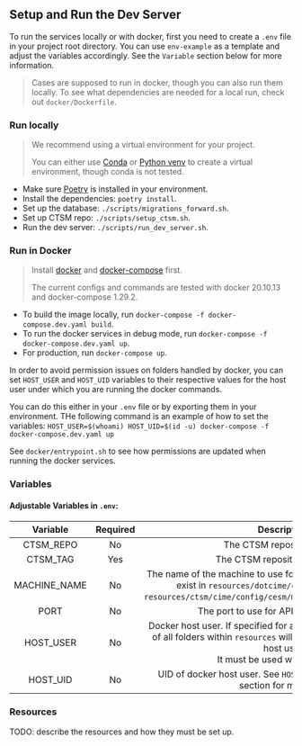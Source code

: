 ## Setup and Run the Dev Server

To run the services locally or with docker, first you need to create a `.env` file in your project root directory.
You can use `env-example` as a template and adjust the variables accordingly. See the `Variable` section below for more information.

> Cases are supposed to run in docker, though you can also run them locally. To see what dependencies are needed for a local run,
> check out `docker/Dockerfile`.

### Run locally
> We recommend using a virtual environment for your project.
>
> You can either use [Conda](https://docs.conda.io/en/latest/) or [Python venv](https://docs.python.org/3/library/venv.html) to create a virtual environment, though conda is not tested.

- Make sure [Poetry](https://python-poetry.org/) is installed in your environment.
- Install the dependencies: `poetry install`.
- Set up the database: `./scripts/migrations_forward.sh`.
- Set up CTSM repo: `./scripts/setup_ctsm.sh`.
- Run the dev server: `./scripts/run_dev_server.sh`.

### Run in Docker

> Install [docker](https://docs.docker.com/engine/install/) and [docker-compose](https://docs.docker.com/compose/install/) first.
>
> The current configs and commands are tested with docker 20.10.13 and docker-compose 1.29.2.

- To build the image locally, run `docker-compose -f docker-compose.dev.yaml build`.
- To run the docker services in debug mode, run `docker-compose -f docker-compose.dev.yaml up`.
- For production, run `docker-compose up`.

In order to avoid permission issues on folders handled by docker,
you can set `HOST_USER` and `HOST_UID` variables to their respective values for the host user under which you are running the docker commands.

You can do this either in your `.env` file or by exporting them in your environment.
THe following command is an example of how to set the variables:
`HOST_USER=$(whoami) HOST_UID=$(id -u) docker-compose -f docker-compose.dev.yaml up`

See `docker/entrypoint.sh` to see how permissions are updated when running the docker services.

### Variables

#### Adjustable Variables in `.env`:

|    Variable    | Required |                                                                                     Description                                                                                      |             Default             | Scope      |
|:--------------:|:--------:|:------------------------------------------------------------------------------------------------------------------------------------------------------------------------------------:|:-------------------------------:|------------|
|   CTSM_REPO    |    No    |                                                                              The CTSM repository to use                                                                              | https://github.com/ESCOMP/CTSM/ | API/Docker |
|    CTSM_TAG    |   Yes    |                                                                            The CTSM repository tag to use                                                                            |                -                | API/Docker |
|  MACHINE_NAME  |    No    | The name of the machine to use for running cases. It must either exist in `resources/dotcime/config_machines.xml` or `resources/ctsm/cime/config/cesm/machines/config_machines.xml`. |            container            | API/Docker |
|      PORT      |    No    |                                                                      The port to use for API service in docker                                                                       |              8000               | Docker     |
|   HOST_USER    |    No    |   Docker host user. If specified for a docker container, ownership of all folders within `resources` will be changed to the container host user<br/>It must be used with HOST_UID    |                -                | Docker     |
|    HOST_UID    |    No    |                                                  UID of docker host user. See `HOST_ID` above and the docker section for more info                                                   |                -                | Docker     |

### Resources

TODO: describe the resources and how they must be set up.
